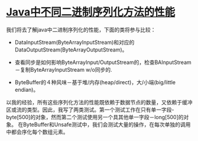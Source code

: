[Java中不同二进制序列化方法的性能](http://java-performance.info/various-methods-of-binary-serialization-in-java/)
=============================
我们将去了解java中二进制序列化的性能，下面的类将参与比较：
* DataInputStream(ByteArrayInputStream)和对应的DataOutputStream(ByteArrayOutputStream)。

* 查看同步是如何影响ByteArrayInput/OutputStream的，检查BAInputStream－复制ByteArrayInputStream w/o同步的.

* ByteBuffer的４种风味－基于堆/内存(heap/direct)，大/小端(big/little endian)。

以我的经验，所有这些序列化方法的性能既依赖于数据节点的数量，又依赖于缓冲区或流的类型。因此，我写了两类测试。第一个测试工作在只有单一字段-byte[500]的对象，然而第二个测试使用另一个具其他单一字段－long[500]的对象。
在ByteBuffer和Unsafe测试中，我们会测试大量的操作，在每次单独的调用中都会序化每个数组元素。

